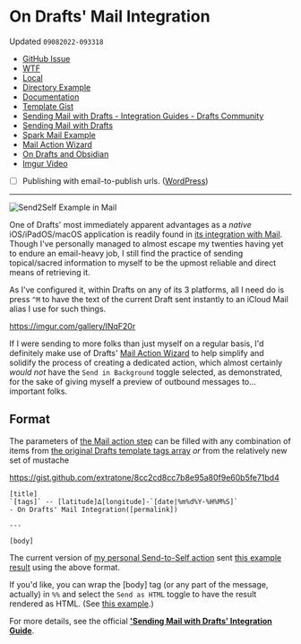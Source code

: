 # On Drafts' Mail Integration

Updated `09082022-093318`  

- [GitHub Issue](https://github.com/extratone/drafts/issues/88)  
- [WTF](https://davidblue.wtf/drafts/359A8D7E-40AA-4B44-A861-1C5EC1C3B957.html)  
- [Local](shareddocuments:///private/var/mobile/Library/Mobile%20Documents/com~apple~CloudDocs/Written/359A8D7E-40AA-4B44-A861-1C5EC1C3B957.md)  
- [Directory Example](https://directory.getdrafts.com/a/1wR)  
- [Documentation](https://docs.getdrafts.com/docs/actions/steps/system#mail)  
- [Template Gist](https://gist.github.com/extratone/8cc2cd8cc7b8e95a80f9e60b5fe71bd4)  
- [Sending Mail with Drafts - Integration Guides - Drafts Community](https://forums.getdrafts.com/t/sending-mail-with-drafts/3597)  
- [Sending Mail with Drafts](drafts://open?uuid=03B85CC3-501F-42DB-AD82-112C9DD713E8)  
- [Spark Mail Example](https://app.sparkmailapp.com/web-share/GFZ2OLZskkVOrDVslliHP_H7lalF_81dS00IvpJv)  
- [Mail Action Wizard](https://tools.getdrafts.com/wizards/mail)  
- [On Drafts and Obsidian](drafts://open?uuid=56EED87E-678E-4248-8E94-31650615C69A)  
- [Imgur Video](https://imgur.com/gallery/INqF20r)  
- [ ] Publishing with email-to-publish urls. ([WordPress](https://wordpress.com/support/post-by-email/))  

---  

![Send2Self Example in Mail](https://user-images.githubusercontent.com/43663476/189065881-56ddbc72-f397-4fe3-be57-e409668427fe.png)  

One of Drafts' most immediately apparent advantages as a *native* iOS/iPadOS/macOS application is readily found in [its integration with Mail](https://docs.getdrafts.com/docs/actions/steps/system#mail). Though I've personally managed to almost escape my twenties having yet to endure an email-heavy job, I still find the practice of sending topical/sacred information to myself to be the upmost reliable and direct means of retrieving it.  

As I've configured it, within Drafts on any of its 3 platforms, all I need do is press `^M` to have the text of the current Draft sent instantly to an iCloud Mail alias I use for such things.   

https://imgur.com/gallery/INqF20r

If I were sending to more folks than just myself on a regular basis, I'd definitely make use of Drafts' [Mail Action Wizard](https://tools.getdrafts.com/wizards/mail) to help simplify and solidify the process of creating a dedicated action, which almost certainly *would not* have the `Send in Background` toggle selected, as demonstrated, for the sake of giving myself a preview of outbound messages to... important folks.  

## Format  

The parameters of [the Mail action step](https://docs.getdrafts.com/docs/actions/steps/system#mail) can be filled with any combination of items from [the original Drafts template tags array](https://docs.getdrafts.com/docs/actions/templates/drafts-templates) *or* from the relatively new set of mustache   

https://gist.github.com/extratone/8cc2cd8cc7b8e95a80f9e60b5fe71bd4

```  
[title]  
`[tags]` -- [latitude]∆[longitude]-`[date|%m%d%Y-%H%M%S]`  
- On Drafts' Mail Integration([permalink])  

---  

[body]  
```  

The current version of [my personal Send-to-Self action](https://directory.getdrafts.com/a/1wR) sent [this example result](https://app.sparkmailapp.com/web-share/GFZ2OLZskkVOrDVslliHP_H7lalF_81dS00IvpJv) using the above format.    

If you'd like, you can wrap the [body] tag (or any part of the message, actually) in `%%` and select the `Send as HTML` toggle to have the result rendered as HTML. (See [this example](https://app.sparkmailapp.com/web-share/elWlx8eNRiw1nWICBT5p7eGcTs5XZsFO6-JuM1n1).)  

For more details, see the official [**'Sending Mail with Drafts' Integration Guide**](https://forums.getdrafts.com/t/sending-mail-with-drafts/3597). 